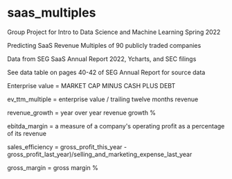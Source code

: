 # saas_multiples
Group Project for Intro to Data Science and Machine Learning Spring 2022

Predicting SaaS Revenue Multiples of 90 publicly traded companies

Data from SEG SaaS Annual Report 2022, Ycharts, and SEC filings

See data table on pages 40-42 of SEG Annual Report for source data

Enterprise value = MARKET CAP MINUS CASH PLUS DEBT

ev_ttm_multiple = enterprise value / trailing twelve months revenue

revenue_growth = year over year revenue growth %

ebitda_margin = a measure of a company's operating profit as a percentage of its revenue

sales_efficiency = gross_profit_this_year - gross_profit_last_year)/selling_and_marketing_expense_last_year

gross_margin = gross margin %
